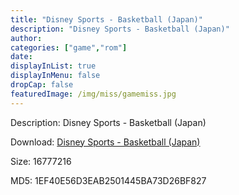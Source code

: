 ```yaml
---
title: "Disney Sports - Basketball (Japan)"
description: "Disney Sports - Basketball (Japan)"
author: 
categories: ["game","rom"]
date: 
displayInList: true
displayInMenu: false
dropCap: false
featuredImage: /img/miss/gamemiss.jpg
---
```


Description: Disney Sports - Basketball (Japan)

Download: <a style="text-decoration:underline;" href="https://mega.nz/#!XfQwEKCa!_m8_AvxNaOuYVK2udjfyV4dJ2hf9NBXI5HegTBIA-Qs" target = "_blank" rel = "nofollow" > Disney Sports - Basketball (Japan)</a>

Size: 16777216

MD5: 1EF40E56D3EAB2501445BA73D26BF827

